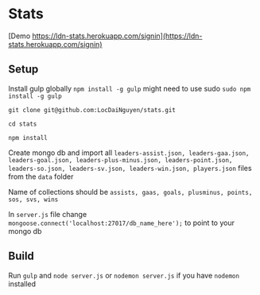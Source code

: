# Stats

[Demo https://ldn-stats.herokuapp.com/signin](https://ldn-stats.herokuapp.com/signin)

## Setup

Install gulp globally `npm install -g gulp`
might need to use sudo `sudo npm install -g gulp`

`git clone git@github.com:LocDaiNguyen/stats.git`

`cd stats`

`npm install`

Create mongo db and import all `leaders-assist.json, leaders-gaa.json, leaders-goal.json, leaders-plus-minus.json, leaders-point.json, leaders-so.json, leaders-sv.json, leaders-win.json, players.json` files from the `data` folder

Name of collections should be `assists, gaas, goals, plusminus, points, sos, svs, wins`

In `server.js` file change `mongoose.connect('localhost:27017/db_name_here');` to point to your mongo db

## Build

Run `gulp` and `node server.js` or `nodemon server.js` if you have `nodemon` installed
